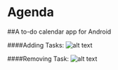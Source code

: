 # Agenda
##A to-do calendar app for Android

####Adding Tasks:
![alt text](https://cloud.githubusercontent.com/assets/14139700/21853477/084242d0-d7f6-11e6-8c8f-935635118b8d.gif "Adding Tasks")

####Removing Task:
![alt text](https://cloud.githubusercontent.com/assets/14139700/21853490/107c6c28-d7f6-11e6-9a81-5363572c7e5d.gif "Adding Tasks")

